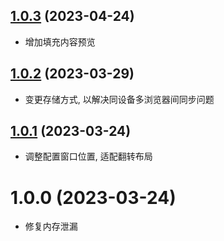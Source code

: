 ## [1.0.3](https://github.com/zhyipeng/yank-note-extension-snippet/compare/v1.0.2...v1.0.3) (2023-04-24)
- 增加填充内容预览


## [1.0.2](https://github.com/zhyipeng/yank-note-extension-snippet/compare/v1.0.1...v1.0.2) (2023-03-29)
- 变更存储方式, 以解决同设备多浏览器间同步问题


## [1.0.1](https://github.com/zhyipeng/yank-note-extension-snippet/compare/v1.0.0...v1.0.1) (2023-03-24)
- 调整配置窗口位置, 适配翻转布局


# 1.0.0 (2023-03-24)
- 修复内存泄漏




